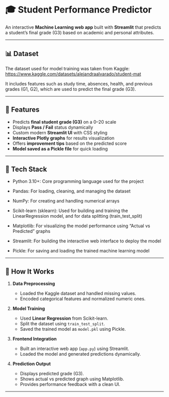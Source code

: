 # 🎓 Student Performance Predictor  

An interactive **Machine Learning web app** built with **Streamlit** that predicts a student’s final grade (G3) based on academic and personal attributes.  


---

## 📊 Dataset  

The dataset used for model training was taken from Kaggle: https://www.kaggle.com/datasets/alejandraalvarado/student-mat 

It includes features such as study time, absences, health, and previous grades (G1, G2), which are used to predict the final grade (G3).

---

## 🚀 Features  

-  Predicts **final student grade (G3)** on a 0–20 scale  
-  Displays **Pass / Fail** status dynamically  
-  Custom modern **Streamlit UI** with CSS styling  
-  **Interactive Plotly graphs** for results visualization  
-  Offers **improvement tips** based on the predicted score  
-  **Model saved as a Pickle file** for quick loading  


---

## 🧰 Tech Stack
  
- Python 3.10+: Core programming language used for the project

- Pandas: For loading, cleaning, and managing the dataset

- NumPy: For creating and handling numerical arrays

- Scikit-learn (sklearn): Used for building and training the LinearRegression model, and for data splitting (train_test_split)

- Matplotlib: For visualizing the model performance using “Actual vs Predicted” graphs

- Streamlit: For building the interactive web interface to deploy the model

- Pickle: For saving and loading the trained machine learning model

---

## 🧩 How It Works  

1. **Data Preprocessing**  
   - Loaded the Kaggle dataset and handled missing values.  
   - Encoded categorical features and normalized numeric ones.  

2. **Model Training**  
   - Used **Linear Regression** from Scikit-learn.  
   - Split the dataset using `train_test_split`.  
   - Saved the trained model as `model.pkl` using Pickle.  

3. **Frontend Integration**  
   - Built an interactive web app (`app.py`) using Streamlit.  
   - Loaded the model and generated predictions dynamically.  

4. **Prediction Output**  
   - Displays predicted grade (G3).  
   - Shows actual vs predicted graph using Matplotlib.  
   - Provides performance feedback with a clean UI.  

---
 

